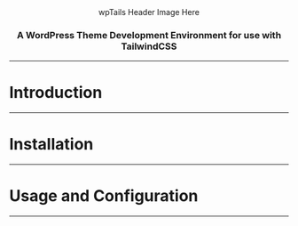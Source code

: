 <center>wpTails Header Image Here</center>

### <center>A WordPress Theme Development Environment for use with TailwindCSS</center>

---
# Introduction

---
# Installation

---

# Usage and Configuration

---
